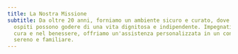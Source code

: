 ```yaml
---
title: La Nostra Missione
subtitle: Da oltre 20 anni, forniamo un ambiente sicuro e curato, dove i nostri
  ospiti possono godere di una vita dignitosa e indipendente. Impegnati nella
  cura e nel benessere, offriamo un'assistenza personalizzata in un contesto
  sereno e familiare.
---
```


